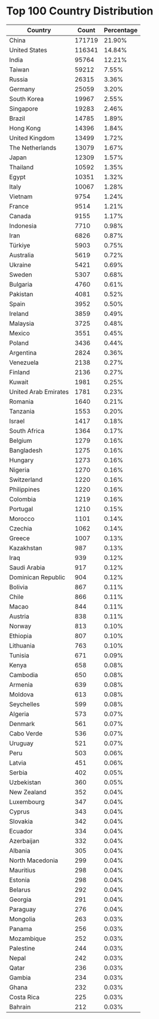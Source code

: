 # Top 100 Country Distribution
| Country | Count | Percentage |
|----|----|----|
| China | 171719 | 21.90% |
| United States | 116341 | 14.84% |
| India | 95764 | 12.21% |
| Taiwan | 59212 | 7.55% |
| Russia | 26315 | 3.36% |
| Germany | 25059 | 3.20% |
| South Korea | 19967 | 2.55% |
| Singapore | 19283 | 2.46% |
| Brazil | 14785 | 1.89% |
| Hong Kong | 14396 | 1.84% |
| United Kingdom | 13499 | 1.72% |
| The Netherlands | 13079 | 1.67% |
| Japan | 12309 | 1.57% |
| Thailand | 10592 | 1.35% |
| Egypt | 10351 | 1.32% |
| Italy | 10067 | 1.28% |
| Vietnam | 9754 | 1.24% |
| France | 9514 | 1.21% |
| Canada | 9155 | 1.17% |
| Indonesia | 7710 | 0.98% |
| Iran | 6826 | 0.87% |
| Türkiye | 5903 | 0.75% |
| Australia | 5619 | 0.72% |
| Ukraine | 5421 | 0.69% |
| Sweden | 5307 | 0.68% |
| Bulgaria | 4760 | 0.61% |
| Pakistan | 4081 | 0.52% |
| Spain | 3952 | 0.50% |
| Ireland | 3859 | 0.49% |
| Malaysia | 3725 | 0.48% |
| Mexico | 3551 | 0.45% |
| Poland | 3436 | 0.44% |
| Argentina | 2824 | 0.36% |
| Venezuela | 2138 | 0.27% |
| Finland | 2136 | 0.27% |
| Kuwait | 1981 | 0.25% |
| United Arab Emirates | 1781 | 0.23% |
| Romania | 1640 | 0.21% |
| Tanzania | 1553 | 0.20% |
| Israel | 1417 | 0.18% |
| South Africa | 1364 | 0.17% |
| Belgium | 1279 | 0.16% |
| Bangladesh | 1275 | 0.16% |
| Hungary | 1273 | 0.16% |
| Nigeria | 1270 | 0.16% |
| Switzerland | 1220 | 0.16% |
| Philippines | 1220 | 0.16% |
| Colombia | 1219 | 0.16% |
| Portugal | 1210 | 0.15% |
| Morocco | 1101 | 0.14% |
| Czechia | 1062 | 0.14% |
| Greece | 1007 | 0.13% |
| Kazakhstan | 987 | 0.13% |
| Iraq | 939 | 0.12% |
| Saudi Arabia | 917 | 0.12% |
| Dominican Republic | 904 | 0.12% |
| Bolivia | 867 | 0.11% |
| Chile | 866 | 0.11% |
| Macao | 844 | 0.11% |
| Austria | 838 | 0.11% |
| Norway | 813 | 0.10% |
| Ethiopia | 807 | 0.10% |
| Lithuania | 763 | 0.10% |
| Tunisia | 671 | 0.09% |
| Kenya | 658 | 0.08% |
| Cambodia | 650 | 0.08% |
| Armenia | 639 | 0.08% |
| Moldova | 613 | 0.08% |
| Seychelles | 599 | 0.08% |
| Algeria | 573 | 0.07% |
| Denmark | 561 | 0.07% |
| Cabo Verde | 536 | 0.07% |
| Uruguay | 521 | 0.07% |
| Peru | 503 | 0.06% |
| Latvia | 451 | 0.06% |
| Serbia | 402 | 0.05% |
| Uzbekistan | 360 | 0.05% |
| New Zealand | 352 | 0.04% |
| Luxembourg | 347 | 0.04% |
| Cyprus | 343 | 0.04% |
| Slovakia | 342 | 0.04% |
| Ecuador | 334 | 0.04% |
| Azerbaijan | 332 | 0.04% |
| Albania | 305 | 0.04% |
| North Macedonia | 299 | 0.04% |
| Mauritius | 298 | 0.04% |
| Estonia | 298 | 0.04% |
| Belarus | 292 | 0.04% |
| Georgia | 291 | 0.04% |
| Paraguay | 276 | 0.04% |
| Mongolia | 263 | 0.03% |
| Panama | 256 | 0.03% |
| Mozambique | 252 | 0.03% |
| Palestine | 244 | 0.03% |
| Nepal | 242 | 0.03% |
| Qatar | 236 | 0.03% |
| Gambia | 234 | 0.03% |
| Ghana | 232 | 0.03% |
| Costa Rica | 225 | 0.03% |
| Bahrain | 212 | 0.03% |

